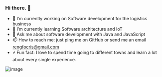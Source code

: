 ### Hi there. 👋

- 🔭 I’m currently working on Software development for the logistics business 
- 🌱 I’m currently learning Software architecture and IoT
- 💬 Ask me about software development with Java and JavaScript
- 📫 How to reach me: just ping me on GitHub or send me an email rengfocris@gmail.com
- ⚡ Fun fact: I love to spend time going to different towns and learn a lot about every single experience. 

![image](https://user-images.githubusercontent.com/24859230/141649430-f639f79a-4da8-49c1-8928-562f4e80e6ec.png)

<!--
**rengifocris/rengifocris** is a ✨ _special_ ✨ repository because its `README.md` (this file) appears on your GitHub profile.

Here are some ideas to get you started:

- 🔭 I’m currently working on ...
- 🌱 I’m currently learning ...
- 👯 I’m looking to collaborate on ...
- 🤔 I’m looking for help with ...
- 💬 Ask me about ...
- 📫 How to reach me: ...
- 😄 Pronouns: ...
- ⚡ Fun fact: ...
-->
